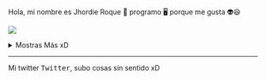 
<!---
roke741/roke741 is a ✨ special ✨ repository because its `README.md` (this file) appears on your GitHub profile.
You can click the Preview link to take a look at your changes.
--->
<p style="align:center">Hola, mi nombre es Jhordie Roque 👦 programo 🖥️ porque me gusta 👽😆</p>
<p style="align:center">
<img src="https://user-images.githubusercontent.com/65454249/142749625-fabb65fb-b5b9-4119-85d0-5496a363a1e4.gif">
</p>
<details>
  <summary>Mostras Más xD</summary>
  <p>Estoy aprendiendo: </p>
  <ul>
    <li>JavaScript</li>
    <li>PHP</li>
    <li>Kotlin</li>
  </ul>
  <p>Aprendido: </p>
  <ul>
    <li>HTML</li>
    <li>Java</li>
    <li>Python</li>
  </ul>
</details>
<hr/>
<p>Mi twitter <kbd>Twitter</kbd>, subo cosas sin sentido xD</p>
